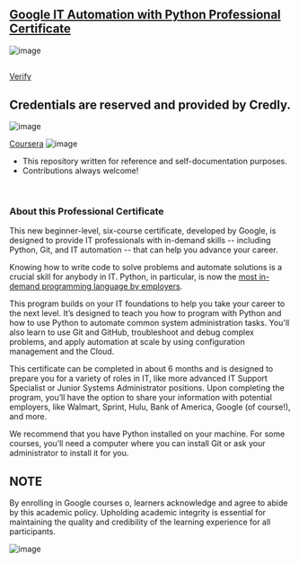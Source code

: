 ## [Google IT Automation with Python Professional Certificate](https://www.coursera.org/professional-certificates/google-it-automation)


![image](https://github.com/HAQ-NAWAZ-MALIK/Google-Professional-Certificates-Repository/assets/86514900/a8c4f619-2f53-434b-a826-007c6c4a711f)

##
 [Verify](https://www.credly.com/badges/77823404-10cb-47aa-bb40-edf6b239a3b3/public_url)

 ## Credentials are reserved and provided by Credly.
![image](https://github.com/HAQ-NAWAZ-MALIK/Google-Professional-Certificates-Repository/assets/86514900/b7705242-4ca4-452d-8467-68775dc0e881)


 [Coursera](https://www.coursera.org/account/accomplishments/professional-cert/LVF5M22X5JFT)
 ![image](https://github.com/HAQ-NAWAZ-MALIK/Google-Professional-Certificates-Repository/assets/86514900/507537c1-9381-45ae-929f-be22d7bb50fb)


* This repository written for reference and self-documentation purposes.
* Contributions always welcome!

<br>

### About this Professional Certificate

This new beginner-level, six-course certificate, developed by Google, is designed to provide IT professionals with in-demand skills -- including Python, Git, and IT automation -- that can help you advance your career.

Knowing how to write code to solve problems and automate solutions is a crucial skill for anybody in IT. Python, in particular, is now the [most in-demand programming language by employers](https://insights.dice.com/2019/10/08/python-java-top-languages-employers/).

This program builds on your IT foundations to help you take your career to the next level. It’s designed to teach you how to program with Python and how to use Python to automate common system administration tasks. You'll also learn to use Git and GitHub, troubleshoot and debug complex problems, and apply automation at scale by using configuration management and the Cloud.

This certificate can be completed in about 6 months and is designed to prepare you for a variety of roles in IT, like more advanced IT Support Specialist or Junior Systems Administrator positions. Upon completing the program, you’ll have the option to share your information with potential employers, like Walmart, Sprint, Hulu, Bank of America, Google (of course!), and more.

We recommend that you have Python installed on your machine. For some courses, you’ll need a computer where you can install Git or ask your administrator to install it for you.



## NOTE

By enrolling in Google courses o, learners acknowledge and agree to abide by this academic policy. Upholding academic integrity is essential for maintaining the quality and credibility of the learning experience for all participants.

![image](https://github.com/HAQ-NAWAZ-MALIK/Google-Professional-Certificates-Repository/assets/86514900/28601be5-2852-4df5-a715-77750f5cbe8e)
